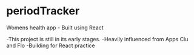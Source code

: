 # periodTracker

Womens health app - Built using React 

-This project is still in its early stages. 
-Heavily influenced from Apps Clu and Flo
-Building for React practice 
